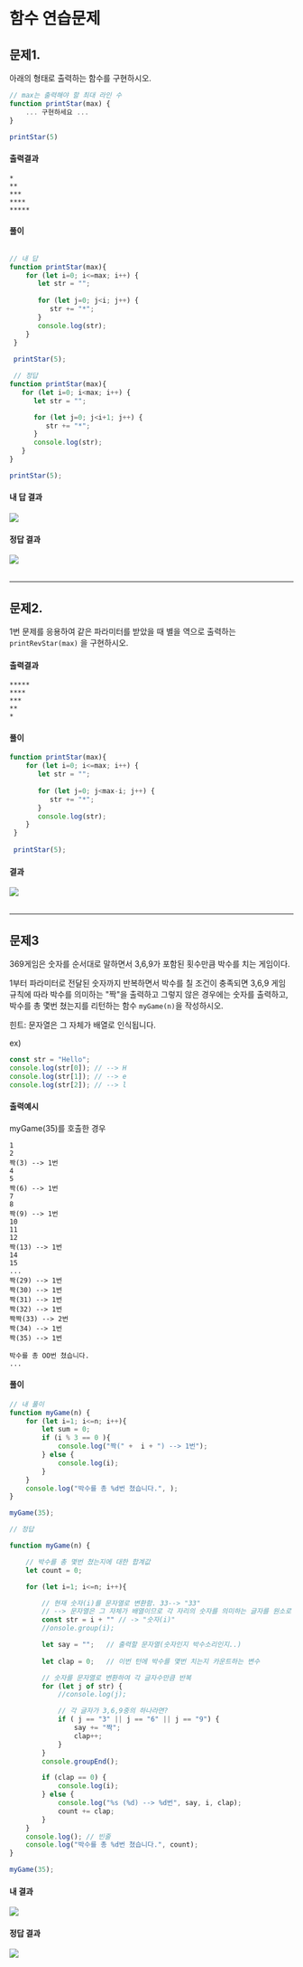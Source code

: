 # 함수 연습문제

## 문제1.

아래의 형태로 출력하는 함수를 구현하시오.

```js
// max는 출력해야 할 최대 라인 수
function printStar(max) {
    ... 구현하세요 ...
}

printStar(5)
```

#### 출력결과

```
*
**
***
****
*****
```
#### 풀이
```js

// 내 답
function printStar(max){
    for (let i=0; i<=max; i++) {
       let str = "";
 
       for (let j=0; j<i; j++) {
          str += "*";
       }
       console.log(str);
    }
 }
 
 printStar(5);

 // 정답
function printStar(max){
   for (let i=0; i<max; i++) {
      let str = "";

      for (let j=0; j<i+1; j++) {
         str += "*";
      }
      console.log(str);
   }
}

printStar(5);
```

#### 내 답 결과
<img src="res/a1.png">

#### 정답 결과
<img src="res/a1.png">
<br/><br/>

---

## 문제2.

1번 문제를 응용하여 같은 파라미터를 받았을 때 별을 역으로 출력하는 `printRevStar(max)` 을 구현하시오.


#### 출력결과

```
*****
****
***
**
*
```
#### 풀이
```js
function printStar(max){
    for (let i=0; i<=max; i++) {
       let str = "";
 
       for (let j=0; j<max-i; j++) {
          str += "*";
       }
       console.log(str);
    }
 }
 
 printStar(5);
```

#### 결과
<img src="res/a2.png">
<br/><br/>

---

## 문제3

369게임은 숫자를 순서대로 말하면서 3,6,9가 포함된 횟수만큼 박수를 치는 게임이다.

1부터 파라미터로 전달된 숫자까지 반복하면서 박수를 칠 조건이 충족되면 3,6,9 게임 규칙에 따라 박수를 의미하는 "짝"을 출력하고 그렇지 않은 경우에는 숫자를 출력하고, 박수를 총 몇번 쳤는지를 리턴하는 함수 `myGame(n)`을 작성하시오.

힌트: 문자열은 그 자체가 배열로 인식됩니다.

ex)
```js
const str = "Hello";
console.log(str[0]); // --> H
console.log(str[1]); // --> e
console.log(str[2]); // --> l
```

#### 출력예시

myGame(35)를 호출한 경우

```
1
2
짝(3) --> 1번
4
5
짝(6) --> 1번
7
8
짝(9) --> 1번
10
11
12
짝(13) --> 1번
14
15
...
짝(29) --> 1번
짝(30) --> 1번
짝(31) --> 1번
짝(32) --> 1번
짝짝(33) --> 2번
짝(34) --> 1번
짝(35) --> 1번

박수를 총 OO번 쳤습니다.
...

```

#### 풀이
```js
// 내 풀이
function myGame(n) {
    for (let i=1; i<=n; i++){
        let sum = 0;
        if (i % 3 == 0 ){
            console.log("짝(" +  i + ") --> 1번");
        } else {
            console.log(i);
        }
    }
    console.log("박수를 총 %d번 쳤습니다.", );
}

myGame(35);

// 정답

function myGame(n) {

    // 박수를 총 몇번 쳤는지에 대한 합계값
    let count = 0;

    for (let i=1; i<=n; i++){

        // 현재 숫자(i)를 문자열로 변환함. 33--> "33"
        // --> 문자열은 그 자체가 배열이므로 각 자리의 숫자를 의미하는 글자를 원소로 갖는 배열이 된다고 볼 수 있다.
        const str = i + "" // -> "숫자(i)"
        //onsole.group(i);

        let say = "";   // 출력할 문자열(숫자인지 박수소리인지..)
       
        let clap = 0;   // 이번 턴에 박수를 몇번 치는지 카운트하는 변수

        // 숫자를 문자열로 변환하여 각 글자수만큼 반복
        for (let j of str) {
            //console.log(j);

            // 각 글자가 3,6,9중의 하나라면?
            if ( j == "3" || j == "6" || j == "9") {
                say += "짝";
                clap++;
            }
        }
        console.groupEnd();

        if (clap == 0) {
            console.log(i);
        } else {
            console.log("%s (%d) --> %d번", say, i, clap);
            count += clap;
        }
    }
    console.log(); // 빈줄
    console.log("박수를 총 %d번 쳤습니다.", count);
}

myGame(35);
```

#### 내 결과
<img src="res/a3.png">

#### 정답 결과
<img src="res/a3_2.png">
<br/><br/>